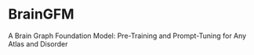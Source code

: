 # BrainGFM
A Brain Graph Foundation Model: Pre-Training and Prompt-Tuning for Any Atlas and Disorder
